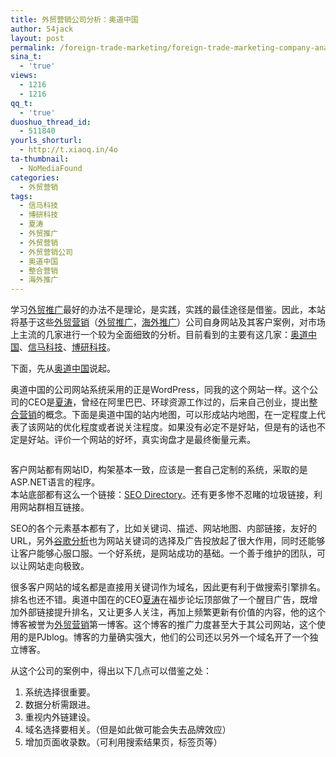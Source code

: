 ```yaml
---
title: 外贸营销公司分析：奥道中国
author: 54jack
layout: post
permalink: /foreign-trade-marketing/foreign-trade-marketing-company-analysis-alldo/
sina_t:
  - 'true'
views:
  - 1216
  - 1216
qq_t:
  - 'true'
duoshuo_thread_id:
  - 511840
yourls_shorturl:
  - http://t.xiaoq.in/4o
ta-thumbnail:
  - NoMediaFound
categories:
  - 外贸营销
tags:
  - 信马科技
  - 博研科技
  - 夏涛
  - 外贸推广
  - 外贸营销
  - 外贸营销公司
  - 奥道中国
  - 整合营销
  - 海外推广
---
```

学习<span class='wp_keywordlink_affiliate'><a href="http://blog.xiaoq.in/tag/%e5%a4%96%e8%b4%b8%e6%8e%a8%e5%b9%bf/" title="查看外贸推广中的全部文章" target="_blank">外贸推广</a></span>最好的办法不是理论，是实践，实践的最佳途径是借鉴。因此，本站将基于这些<span class='wp_keywordlink_affiliate'><a href="http://blog.xiaoq.in/tag/%e5%a4%96%e8%b4%b8%e8%90%a5%e9%94%80/" title="查看外贸营销中的全部文章" target="_blank">外贸营销</a></span>（<span class='wp_keywordlink_affiliate'><a href="http://blog.xiaoq.in/tag/%e5%a4%96%e8%b4%b8%e6%8e%a8%e5%b9%bf/" title="查看外贸推广中的全部文章" target="_blank">外贸推广</a></span>，<span class='wp_keywordlink_affiliate'><a href="http://blog.xiaoq.in/tag/%e6%b5%b7%e5%a4%96%e6%8e%a8%e5%b9%bf/" title="查看海外推广中的全部文章" target="_blank">海外推广</a></span>）公司自身网站及其客户案例，对市场上主流的几家进行一个较为全面细致的分析。目前看到的主要有这几家：<span class='wp_keywordlink_affiliate'><a href="http://blog.xiaoq.in/tag/%e5%a5%a5%e9%81%93%e4%b8%ad%e5%9b%bd/" title="查看奥道中国中的全部文章" target="_blank">奥道中国</a></span>、<span class='wp_keywordlink_affiliate'><a href="http://blog.xiaoq.in/tag/%e4%bf%a1%e9%a9%ac%e7%a7%91%e6%8a%80/" title="查看信马科技中的全部文章" target="_blank">信马科技</a></span>、<span class='wp_keywordlink_affiliate'><a href="http://blog.xiaoq.in/tag/%e5%8d%9a%e7%a0%94%e7%a7%91%e6%8a%80/" title="查看博研科技中的全部文章" target="_blank">博研科技</a></span>。

下面，先从<span class='wp_keywordlink_affiliate'><a href="http://blog.xiaoq.in/tag/%e5%a5%a5%e9%81%93%e4%b8%ad%e5%9b%bd/" title="查看奥道中国中的全部文章" target="_blank">奥道中国</a></span>说起。

奥道中国的公司网站系统采用的正是WordPress，同我的这个网站一样。这个公司的CEO是<a title="夏涛" href="http://www.xiatao.com/" target="_blank">夏涛</a>，曾经在阿里巴巴、环球资源工作过的，后来自己创业，提出<span class='wp_keywordlink_affiliate'><a href="http://blog.xiaoq.in/tag/%e6%95%b4%e5%90%88%e8%90%a5%e9%94%80/" title="查看整合营销中的全部文章" target="_blank">整合营销</a></span>的概念。下面是奥道中国的站内地图，可以形成站内地图，在一定程度上代表了该网站的优化程度或者说关注程度。如果没有必定不是好站，但是有的话也不定是好站。评价一个网站的好坏，真实询盘才是最终衡量元素。

<img class="alignnone size-full wp-image-38" title="alldao" src="http://blog.xiaoq.in/cdn/images/2010/12/alldao.bmp" alt="" />

客户网站都有网站ID，构架基本一致，应该是一套自己定制的系统，采取的是ASP.NET语言的程序。  
本站底部都有这么一个链接：<a class="hot_link_name" href="http://www.sem-directory.com" target="_blank">SEO Directory</a>。还有更多惨不忍睹的垃圾链接，利用网站群相互链接。

SEO的各个元素基本都有了，比如关键词、描述、网站地图、内部链接，友好的URL，另外<span class='wp_keywordlink'><a href="http://blog.xiaoq.in/google-analytics/" title="谷歌分析" target="_blank">谷歌分析</a></span>也为网站关键词的选择及广告投放起了很大作用，同时还能够让客户能够心服口服。一个好系统，是网站成功的基础。一个善于维护的团队，可以让网站走向极致。

很多客户网站的域名都是直接用关键词作为域名，因此更有利于做搜索引擎排名。排名也还不错。奥道中国在的CEO<span class='wp_keywordlink_affiliate'><a href="http://blog.xiaoq.in/tag/%e5%a4%8f%e6%b6%9b/" title="查看夏涛中的全部文章" target="_blank">夏涛</a></span>在福步论坛顶部做了一个醒目广告，既增加外部链接提升排名，又让更多人关注，再加上频繁更新有价值的内容，他的这个博客被誉为<span class='wp_keywordlink_affiliate'><a href="http://blog.xiaoq.in/tag/%e5%a4%96%e8%b4%b8%e8%90%a5%e9%94%80/" title="查看外贸营销中的全部文章" target="_blank">外贸营销</a></span>第一博客。这个博客的推广力度甚至大于其公司网站，这个使用的是PJblog。博客的力量确实强大，他们的公司还以另外一个域名开了一个独立博客。

从这个公司的案例中，得出以下几点可以借鉴之处：

1.  系统选择很重要。
2.  数据分析需跟进。
3.  重视内外链建设。
4.  域名选择要相关。（但是如此做可能会失去品牌效应）
5.  增加页面收录数。（可利用搜索结果页，标签页等）
